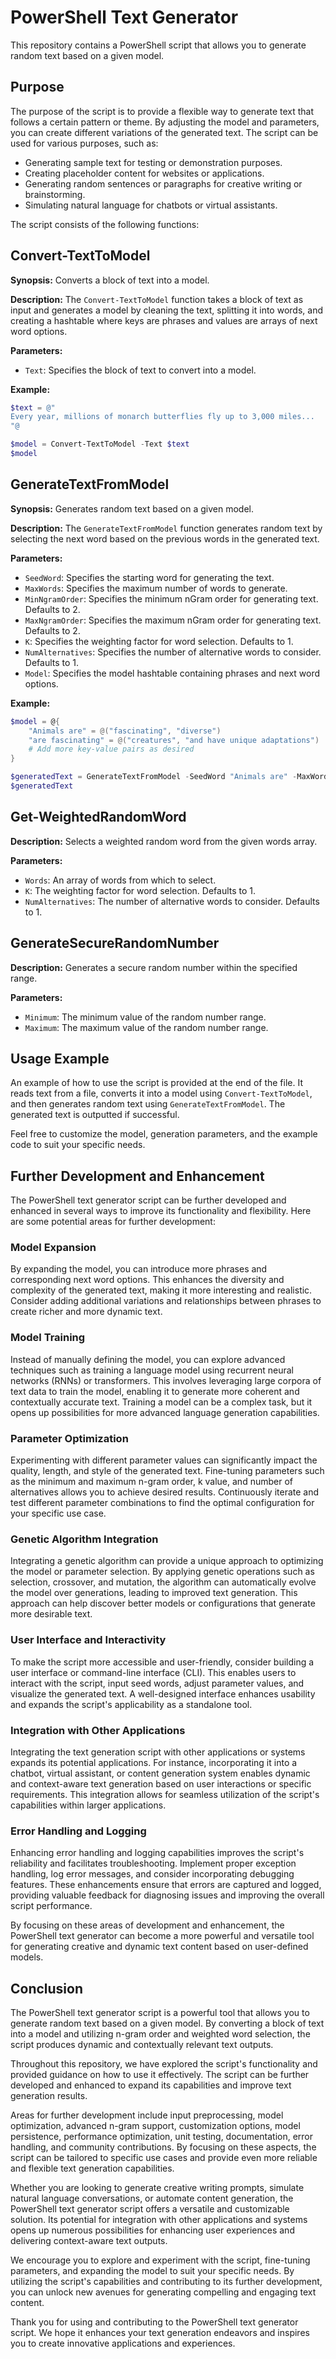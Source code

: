# PowerShell Text Generator

This repository contains a PowerShell script that allows you to generate random text based on a given model. 

## Purpose

The purpose of the script is to provide a flexible way to generate text that follows a certain pattern or theme. By adjusting the model and parameters, you can create different variations of the generated text. The script can be used for various purposes, such as:

- Generating sample text for testing or demonstration purposes.
- Creating placeholder content for websites or applications.
- Generating random sentences or paragraphs for creative writing or brainstorming.
- Simulating natural language for chatbots or virtual assistants.

The script consists of the following functions:

## Convert-TextToModel

**Synopsis:** Converts a block of text into a model.

**Description:** The `Convert-TextToModel` function takes a block of text as input and generates a model by cleaning the text, splitting it into words, and creating a hashtable where keys are phrases and values are arrays of next word options.

**Parameters:**

- `Text`: Specifies the block of text to convert into a model.

**Example:**

```powershell
$text = @"
Every year, millions of monarch butterflies fly up to 3,000 miles...
"@

$model = Convert-TextToModel -Text $text
$model
```

## GenerateTextFromModel

**Synopsis:** Generates random text based on a given model.

**Description:** The `GenerateTextFromModel` function generates random text by selecting the next word based on the previous words in the generated text.

**Parameters:**

- `SeedWord`: Specifies the starting word for generating the text.
- `MaxWords`: Specifies the maximum number of words to generate.
- `MinNgramOrder`: Specifies the minimum nGram order for generating text. Defaults to 2.
- `MaxNgramOrder`: Specifies the maximum nGram order for generating text. Defaults to 2.
- `K`: Specifies the weighting factor for word selection. Defaults to 1.
- `NumAlternatives`: Specifies the number of alternative words to consider. Defaults to 1.
- `Model`: Specifies the model hashtable containing phrases and next word options.

**Example:**

```powershell
$model = @{
    "Animals are" = @("fascinating", "diverse")
    "are fascinating" = @("creatures", "and have unique adaptations")
    # Add more key-value pairs as desired
}

$generatedText = GenerateTextFromModel -SeedWord "Animals are" -MaxWords 10 -Model $model
$generatedText
```

## Get-WeightedRandomWord

**Description:** Selects a weighted random word from the given words array.

**Parameters:**

- `Words`: An array of words from which to select.
- `K`: The weighting factor for word selection. Defaults to 1.
- `NumAlternatives`: The number of alternative words to consider. Defaults to 1.

## GenerateSecureRandomNumber

**Description:** Generates a secure random number within the specified range.

**Parameters:**

- `Minimum`: The minimum value of the random number range.
- `Maximum`: The maximum value of the random number range.

## Usage Example

An example of how to use the script is provided at the end of the file. It reads text from a file, converts it into a model using `Convert-TextToModel`, and then generates random text using `GenerateTextFromModel`. The generated text is outputted if successful.

Feel free to customize the model, generation parameters, and the example code to suit your specific needs.

## Further Development and Enhancement

The PowerShell text generator script can be further developed and enhanced in several ways to improve its functionality and flexibility. Here are some potential areas for further development:

### Model Expansion

By expanding the model, you can introduce more phrases and corresponding next word options. This enhances the diversity and complexity of the generated text, making it more interesting and realistic. Consider adding additional variations and relationships between phrases to create richer and more dynamic text.

### Model Training

Instead of manually defining the model, you can explore advanced techniques such as training a language model using recurrent neural networks (RNNs) or transformers. This involves leveraging large corpora of text data to train the model, enabling it to generate more coherent and contextually accurate text. Training a model can be a complex task, but it opens up possibilities for more advanced language generation capabilities.

### Parameter Optimization

Experimenting with different parameter values can significantly impact the quality, length, and style of the generated text. Fine-tuning parameters such as the minimum and maximum n-gram order, k value, and number of alternatives allows you to achieve desired results. Continuously iterate and test different parameter combinations to find the optimal configuration for your specific use case.

### Genetic Algorithm Integration

Integrating a genetic algorithm can provide a unique approach to optimizing the model or parameter selection. By applying genetic operations such as selection, crossover, and mutation, the algorithm can automatically evolve the model over generations, leading to improved text generation. This approach can help discover better models or configurations that generate more desirable text.

### User Interface and Interactivity

To make the script more accessible and user-friendly, consider building a user interface or command-line interface (CLI). This enables users to interact with the script, input seed words, adjust parameter values, and visualize the generated text. A well-designed interface enhances usability and expands the script's applicability as a standalone tool.

### Integration with Other Applications

Integrating the text generation script with other applications or systems expands its potential applications. For instance, incorporating it into a chatbot, virtual assistant, or content generation system enables dynamic and context-aware text generation based on user interactions or specific requirements. This integration allows for seamless utilization of the script's capabilities within larger applications.

### Error Handling and Logging

Enhancing error handling and logging capabilities improves the script's reliability and facilitates troubleshooting. Implement proper exception handling, log error messages, and consider incorporating debugging features. These enhancements ensure that errors are captured and logged, providing valuable feedback for diagnosing issues and improving the overall script performance.

By focusing on these areas of development and enhancement, the PowerShell text generator can become a more powerful and versatile tool for generating creative and dynamic text content based on user-defined models.

## Conclusion

The PowerShell text generator script is a powerful tool that allows you to generate random text based on a given model. By converting a block of text into a model and utilizing n-gram order and weighted word selection, the script produces dynamic and contextually relevant text outputs.

Throughout this repository, we have explored the script's functionality and provided guidance on how to use it effectively. The script can be further developed and enhanced to expand its capabilities and improve text generation results.

Areas for further development include input preprocessing, model optimization, advanced n-gram support, customization options, model persistence, performance optimization, unit testing, documentation, error handling, and community contributions. By focusing on these aspects, the script can be tailored to specific use cases and provide even more reliable and flexible text generation capabilities.

Whether you are looking to generate creative writing prompts, simulate natural language conversations, or automate content generation, the PowerShell text generator script offers a versatile and customizable solution. Its potential for integration with other applications and systems opens up numerous possibilities for enhancing user experiences and delivering context-aware text outputs.

We encourage you to explore and experiment with the script, fine-tuning parameters, and expanding the model to suit your specific needs. By utilizing the script's capabilities and contributing to its further development, you can unlock new avenues for generating compelling and engaging text content.

Thank you for using and contributing to the PowerShell text generator script. We hope it enhances your text generation endeavors and inspires you to create innovative applications and experiences.